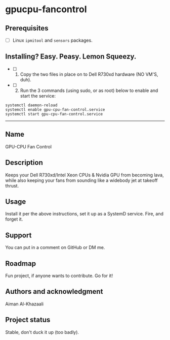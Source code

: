 # gpucpu-fancontrol


## Prerequisites

- [ ] Linux `ipmitool` and `sensors` packages.

## Installing? Easy. Peasy. Lemon Squeezy.

- [ ] 1. Copy the two files in place on to Dell R730xd hardware (NO VM'S, duh).
- [ ] 2. Run the 3 commands (using sudo, or as root) below to enable and start the service:

```
systemctl daemon-reload
systemctl enable gpu-cpu-fan-control.service
systemctl start gpu-cpu-fan-control.service
```
***

## Name
GPU-CPU Fan Control

## Description
Keeps your Dell R730xd/Intel Xeon CPUs & Nvidia GPU from becoming lava, while also keeping your fans from sounding like a widebody jet at takeoff thrust.

## Usage
Install it per the above instructions, set it up as a SystemD service. Fire, and forget it.

## Support
You can put in a comment on GitHub or DM me.

## Roadmap
Fun project, if anyone wants to contribute. Go for it!

## Authors and acknowledgment
Aiman Al-Khazaali

## Project status
Stable, don't duck it up (too badly).
